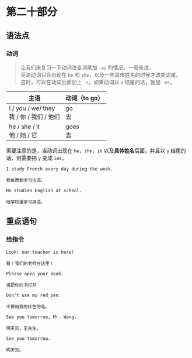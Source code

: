 # 第二十部分

## 语法点

### 动词

> 让我们来复习一下动词改变词尾加 `-es` 的情况。一般来说，  
> 英语动词只会出现在 `he` 和 `she`，以及一些具体姓名的时候才改变词尾。  
> 这时，可以在动词后面加上 `-s`。如果动词以 `o` 结尾的话，就加 `-es`。

| 主语                                          | 动词（to go） |
| --------------------------------------------- | ------------- |
| I / you / we/ they <br> 我 / 你 / 我们 / 他们 | go <br> 去    |
| he / she / it <br> 他 / 她 / 它               | goes <br> 去  |

需要注意的是，当动词出现在 `he`，`she`，`it` 以及**具体姓名**后面，并且以 `y` 结尾的话，则需要把 `y` 变成 `ies`。

```text
I study French every day during the week.

我每周都学习法语。
```

```text
He studies English at school.

他学校里学习英语。
```

## 重点语句

### 给指令

```text
Look! our teacher is here!

看！我们的老师在这里！
```

```text
Please open your book.

请把你的书打开
```

```text
Don't use my red pen.

不要用我的红色的笔。
```

```text
See you tomorrow, Mr. Wang.

明天见，王先生。
```

```text
See you tomorrow.

明天见。
```
